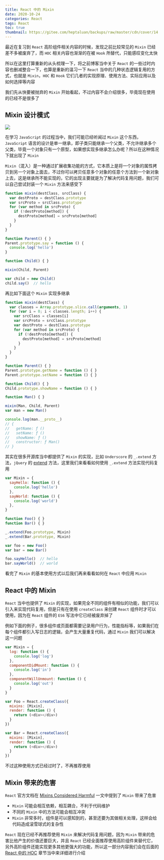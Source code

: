 ```yaml
---
title: React 中的 Mixin
date: 2020-10-24
categories: React
tags: React
toc: true
thumbnail: https://gitee.com/heptaluan/backups/raw/master/cdn/cover/14.jpg
---
```


最近在复习到 `React` 高阶组件相关内容的时候，发现之前比较常见的 `Mixin` 已经差不多被废弃了，而 `HOC` 相关内容也渐渐的在被 `Hook` 所替代，只能感叹变化太快

所以在这里打算重新的从头梳理一下，将之前博客当中关于 `React` 的一些过时内容也删减整合一下，也算是重新的温习一下 `React` 当中的几种状态逻辑复用的方式，也就是 `Mixin`，`HOC` 和 `Hook` 它们几者的实现原理、使用方法、实际应用以及如何选择等内容

我们先从快要被抛弃的 `Mixin` 开始看起，不过内容不会介绍很多，毕竟现在使用的已经不是很多了

<!--more-->



## Mixin 设计模式

![](https://gitee.com/heptaluan/backups/raw/master/cdn/react/14-01.png)

在学习 `JavaScript` 的过程当中，我们可能已经听闻过 `Mixin` 这个东西，`JavaScript` 语言的设计是单一继承，即子类只能继承一个父类，不允许继承多个父类，毕竟一个对象只有一个原型，如果想实现多继承怎么办呢？所以在这种情况下就出现了 `Mixin`

`Mixin`（混入）是一种通过扩展收集功能的方式，它本质上是将一个对象的属性拷贝到另一个对象上面去，不过你可以拷贝任意多个对象的任意个方法到一个新对象上去，这是继承所不能实现的，它的出现主要就是为了解决代码复用问题，我们可以自己尝试封装一个 `Mixin` 方法来感受下

```js
function mixin(destClass, srcClass) {
  var destProto = destClass.prototype
  var srcProto = srcClass.prototype
  for (var method in srcProto) {
    if (!destProto[method]) {
      destProto[method] = srcProto[method]
    }
  }
}

function Parent() { }
Parent.prototype.say = function () {
  console.log('hello')
}

function Child() { }

mixin(Child, Parent)

var child = new Child()
child.say()  // hello
```

再比如下面这个 `Mixin` 实现多继承

```js
function mixin(destClass) {
  var classes = Array.prototype.slice.call(arguments, 1)
  for (var i = 0; i < classes.length; i++) {
    var srcClass = classes[i]
    var srcProto = srcClass.prototype
    var destProto = destClass.prototype
    for (var method in srcProto) {
      if (!destProto[method]) {
        destProto[method] = srcProto[method]
      }
    }
  }
}

function Parent() { }
Parent.prototype.getName = function () { }
Parent.prototype.setName = function () { }

function Child() { }
Child.prototype.showName = function () { }

function Man() { }

mixin(Man, Child, Parent)
var man = new Man()

console.log(man.__proto__)
// {
//   getName: ƒ ()
//   setName: ƒ ()
//   showName: ƒ ()
//   constructor: ƒ Man()
// }
```

其实在很多开源库当中都提供了 `Mixin` 的实现，比如 `Underscore` 的 `_.extend` 方法，`jQuery` 的 [extend](https://heptaluan.github.io/2017/07/16/jQuery/05/#jQuery-extend-deep-target-object1-objectN) 方法，这里我们来看看如何使用 `_.extend` 方法实现代码复用

```js
var Mixin = {
  sayHello: function () {
    console.log('hello')
  },
  sayWorld: function () {
    console.log('world')
  },
}

function Foo() { }
function Bar() { }

_.extend(Foo.prototype, Mixin)
_.extend(Bar.prototype, Mixin)

var foo = new Foo()
var bar = new Bar()

foo.sayHello()  // hello
bar.sayWorld()  // world
```

看完了 `Mixin` 的基本使用方式以后我们再来看看如何在 `React` 中应用 `Mixin`




## React 中的 Mixin

`React` 当中也提供了 `Mixin` 的实现，如果完全不同的组件有相似的功能，我们可以引入来实现代码复用，但是只有在使用 `createClass` 来创建 `React` 组件时才可以使用，因为在 `React` 组件的 `ES6` 写法中它已经被废弃掉了

例如下面的例子，很多组件或页面都需要记录用户行为，性能指标等，如果我们在每个组件都引入写日志的逻辑，会产生大量重复代码，通过 `Mixin` 我们可以解决这一问题

```js
var Mixin = {
  log: function () {
    console.log('log')
  },
  componentDidMount: function () {
    console.log('in')
  },
  componentWillUnmount: function () {
    console.log('out')
  }
}

var Foo = React.createClass({
  mixins: [Mixin],
  render: function () {
    return (<div></div>)
  }
})

var Bar = React.createClass({
  mixins: [Mixin],
  render: function () {
    return (<div></div>)
  }
})
```

不过这种使用方式已经过时了，不再推荐使用


## Mixin 带来的危害

`React` 官方文档在 [Mixins Considered Harmful](https://react.docschina.org/blog/2016/07/13/mixins-considered-harmful.html) 一文中提到了 `Mixin` 带来了危害

* `Mixin` 可能会相互依赖，相互耦合，不利于代码维护
* 不同的 `Mixin` 中的方法可能会相互冲突
* `Mixin` 非常多时，组件是可以感知到的，甚至还要为其做相关处理，这样会给代码造成滚雪球式的复杂性

`React` 现在已经不再推荐使用 `Mixin` 来解决代码复用问题，因为 `Mixin` 带来的危害比他产生的价值还要巨大，并且 `React` 已经全面推荐使用高阶组件来替代它，另外高阶组件还能实现更多其他更强大的功能，所以这一部分内容我们会在后面的 [React 中的 HOC](https://heptaluan.github.io/2020/10/25/React/15/) 章节当中来详细进行介绍




